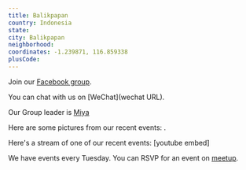 ```yaml
---
title: Balikpapan
country: Indonesia
state: 
city: Balikpapan
neighborhood: 
coordinates: -1.239871, 116.859338
plusCode:
---
```

Join our [Facebook group](https://www.facebook.com/groups/free.code.camp.balikpapan).

You can chat with us on [WeChat](wechat URL).

Our Group leader is [Miya](freecodecamp.org/miya)

Here are some pictures from our recent events:
![]().

Here's a stream of one of our recent events:
[youtube embed]

We have events every Tuesday. You can RSVP for an event on [meetup](meetupurl).
